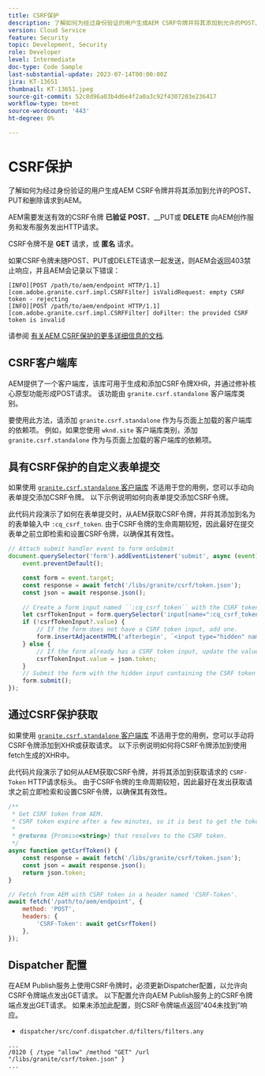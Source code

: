 ```yaml
---
title: CSRF保护
description: 了解如何为经过身份验证的用户生成AEM CSRF令牌并将其添加到允许的POST、PUT和删除请求到AEM。
version: Cloud Service
feature: Security
topic: Development, Security
role: Developer
level: Intermediate
doc-type: Code Sample
last-substantial-update: 2023-07-14T00:00:00Z
jira: KT-13651
thumbnail: KT-13651.jpeg
source-git-commit: 52c8d96a03b4d6e4f2a0a3c92f4307203e236417
workflow-type: tm+mt
source-wordcount: '443'
ht-degree: 0%

---
```



# CSRF保护

了解如何为经过身份验证的用户生成AEM CSRF令牌并将其添加到允许的POST、PUT和删除请求到AEM。

AEM需要发送有效的CSRF令牌 __已验证__ __POST__、__PUT或 __DELETE__ 向AEM创作服务和发布服务发出HTTP请求。

CSRF令牌不是 __GET__ 请求，或 __匿名__ 请求。

如果CSRF令牌未随POST、PUT或DELETE请求一起发送，则AEM会返回403禁止响应，并且AEM会记录以下错误：

```log
[INFO][POST /path/to/aem/endpoint HTTP/1.1][com.adobe.granite.csrf.impl.CSRFFilter] isValidRequest: empty CSRF token - rejecting
[INFO][POST /path/to/aem/endpoint HTTP/1.1][com.adobe.granite.csrf.impl.CSRFFilter] doFilter: the provided CSRF token is invalid
```

请参阅 [有关AEM CSRF保护的更多详细信息的文档](https://experienceleague.adobe.com/docs/experience-manager-65/developing/introduction/csrf-protection.html).


## CSRF客户端库

AEM提供了一个客户端库，该库可用于生成和添加CSRF令牌XHR，并通过修补核心原型功能形成POST请求。 该功能由 `granite.csrf.standalone` 客户端库类别。

要使用此方法，请添加 `granite.csrf.standalone` 作为与页面上加载的客户端库的依赖项。 例如，如果您使用 `wknd.site` 客户端库类别，添加 `granite.csrf.standalone` 作为与页面上加载的客户端库的依赖项。

## 具有CSRF保护的自定义表单提交

如果使用 [`granite.csrf.standalone` 客户端库](#csrf-client-library) 不适用于您的用例，您可以手动向表单提交添加CSRF令牌。 以下示例说明如何向表单提交添加CSRF令牌。

此代码片段演示了如何在表单提交时，从AEM获取CSRF令牌，并将其添加到名为的表单输入中 `:cq_csrf_token`. 由于CSRF令牌的生命周期较短，因此最好在提交表单之前立即检索和设置CSRF令牌，以确保其有效性。

```javascript
// Attach submit handler event to form onSubmit
document.querySelector('form').addEventListener('submit', async (event) => {
    event.preventDefault();

    const form = event.target;
    const response = await fetch('/libs/granite/csrf/token.json');
    const json = await response.json();
    
    // Create a form input named ``:cq_csrf_token`` with the CSRF token.
    let csrfTokenInput = form.querySelector('input[name=":cq_csrf_token"]');
    if (!csrfTokenInput?.value) {
        // If the form does not have a CSRF token input, add one.
        form.insertAdjacentHTML('afterbegin', `<input type="hidden" name=":cq_csrf_token" value="${json.token}">`);
    } else {
        // If the form already has a CSRF token input, update the value.
        csrfTokenInput.value = json.token;
    }
    // Submit the form with the hidden input containing the CSRF token
    form.submit();
});
```

## 通过CSRF保护获取

如果使用 [`granite.csrf.standalone` 客户端库](#csrf-client-library) 不适用于您的用例，您可以手动将CSRF令牌添加到XHR或获取请求。 以下示例说明如何将CSRF令牌添加到使用fetch生成的XHR中。

此代码片段演示了如何从AEM获取CSRF令牌，并将其添加到获取请求的 `CSRF-Token` HTTP请求标头。 由于CSRF令牌的生命周期较短，因此最好在发出获取请求之前立即检索和设置CSRF令牌，以确保其有效性。

```javascript
/**
 * Get CSRF token from AEM.
 * CSRF token expire after a few minutes, so it is best to get the token before each request.
 * 
 * @returns {Promise<string>} that resolves to the CSRF token.
 */
async function getCsrfToken() {
    const response = await fetch('/libs/granite/csrf/token.json');
    const json = await response.json();
    return json.token;
}

// Fetch from AEM with CSRF token in a header named 'CSRF-Token'.
await fetch('/path/to/aem/endpoint', {
    method: 'POST',
    headers: {
        'CSRF-Token': await getCsrfToken()
    },
});
```

## Dispatcher 配置

在AEM Publish服务上使用CSRF令牌时，必须更新Dispatcher配置，以允许向CSRF令牌端点发出GET请求。 以下配置允许向AEM Publish服务上的CSRF令牌端点发出GET请求。 如果未添加此配置，则CSRF令牌端点返回“404未找到”响应。

* `dispatcher/src/conf.dispatcher.d/filters/filters.any`

```
...
/0120 { /type "allow" /method "GET" /url "/libs/granite/csrf/token.json" }
...
```

